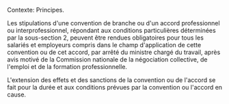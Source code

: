 Contexte: Principes.

Les stipulations d'une convention de branche ou d'un accord professionnel ou interprofessionnel, répondant aux conditions particulières déterminées par la sous-section 2, peuvent être rendues obligatoires pour tous les salariés et employeurs compris dans le champ d'application de cette convention ou de cet accord, par arrêté du ministre chargé du travail, après avis motivé de la Commission nationale de la négociation collective, de l'emploi et de la formation professionnelle.

L'extension des effets et des sanctions de la convention ou de l'accord se fait pour la durée et aux conditions prévues par la convention ou l'accord en cause.